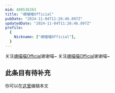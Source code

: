 ```yaml
---
mid: 480536263
title: "魂喵喵Official"
pubDate: "2024-11-04T11:26:46.897Z"
updatedDate: "2024-11-04T11:26:46.897Z"
profile:
  {
    Nickname: ["魂喵喵Official"],
  }
---
```


关注[魂喵喵Official](https://space.bilibili.com/480536263)谢谢喵~ 关注[魂喵喵Official](https://space.bilibili.com/480536263)谢谢喵~

## 此条目有待补充
你可以在[这里](https://github.com/Yuhanawa/VTuber.ICU/edit/master/src/content/v/魂喵喵Official/index.md)编辑本文

